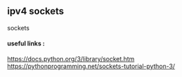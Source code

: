 ## ipv4 sockets
sockets

#### useful links : 
https://docs.python.org/3/library/socket.htm
https://pythonprogramming.net/sockets-tutorial-python-3/
